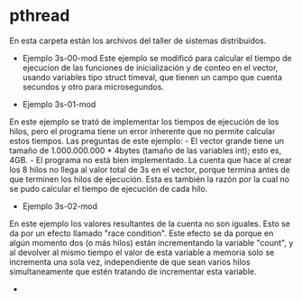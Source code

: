 # pthread

En esta carpeta están los archivos del taller de sistemas distribuidos.

- Ejemplo 3s-00-mod
Este ejemplo se modificó para calcular el tiempo de ejecucíon de las funciones de inicialización y de conteo en el vector, usando variables tipo struct timeval, que tienen un campo que cuenta secundos y otro para microsegundos.

- Ejemplo 3s-01-mod

En este ejemplo se trató de implementar los tiempos de ejecución de los hilos, pero el programa tiene un error inherente que no permite calcular estos tiempos. Las preguntas de este ejemplo:
    - El vector grande tiene un tamaño de 1.000.000.000 * 4bytes (tamaño de las variables int); esto es, 4GB.
    - El programa no está bien implementado. La cuenta que hace al crear los 8 hilos no llega al valor total de 3s en el vector, porque termina antes de que terminen los hilos de ejecución. Esta es también la razón por la cual no se pudo calcular el tiempo de ejecución de cada hilo.

- Ejemplo 3s-02-mod

En este ejemplo los valores resultantes de la cuenta no son iguales. Esto se da por un efecto llamado "race condition". Este efecto se da porque en algún momento dos (o más hilos) están incrementando la variable "count", y al devolver al mismo tiempo el valor de esta variable a memoria solo se incrementa una sola vez, independiente de que sean varios hilos simultaneamente que estén tratando de incrementar esta variable.

- 

